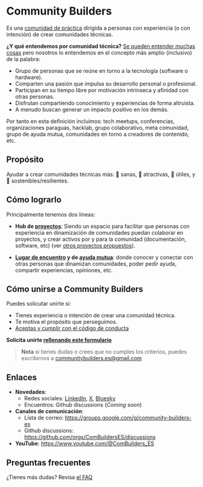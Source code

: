 # Community Builders

Es una [comunidad de práctica](https://es.wikipedia.org/wiki/Comunidad_de_pr%C3%A1ctica) dirigida a personas con experiencia (o con intención) de crear comunidades técnicas.

**¿Y qué entendemos por comunidad técnica?**
[Se pueden entender muchas cosas](https://www.rauljimenez.info/es/blog/what-is-a-technical-community) pero nosotros lo entendemos en el concepto más amplio (inclusivo) de la palabra: 

- Grupo de personas que se reúne en torno a la tecnología (software o hardware).
- Comparten una pasión que impulsa su desarrollo personal o profesional.
- Participan en su tiempo libre por motivación intrínseca y afinidad con otras personas.
- Disfrutan compartiendo conocimiento y experiencias de forma altruista.
- A menudo buscan generar un impacto positivo en los demás.

Por tanto en esta definición incluímos: tech meetups, conferencias, organizaciones paraguas, hacklab, grupo colaborativo, meta comunidad, grupo de ayuda mutua, comunidades en torno a creadores de contenido, etc.

## Propósito

Ayudar a crear comunidades técnicas más: 🌱 sanas, 🧲 atractivas, 🎯 útiles, y 💪 sostenibles/resilientes.

## Cómo lograrlo

Principalmente tenemos dos líneas:

* **Hub de [proyectos](https://github.com/search?q=topic%3Aproyecto+org%3AComBuildersES+fork%3Atrue&type=repositories)**: Siendo un espacio para facilitar que personas con experiencia en dinamización de comunidades puedan colaborar en proyectos, y crear activos por y para la comunidad (documentación, software, etc) (ver [otros proyectos propuestos](https://github.com/orgs/ComBuildersES/discussions/categories/ideas-y-propuestas)).

* **[Lugar de encuentro](https://github.com/ComBuildersES/community-builders/tree/main?tab=readme-ov-file#encuentros) y de [ayuda mutua](https://github.com/ComBuildersES/community-builders/tree/main?tab=readme-ov-file#ayuda-mutua)**: donde conocer y conectar con otras personas que dinamizan comunidades, poder pedir ayuda, compartir experiencias, opiniones, etc.

## Cómo unirse a Community Builders

Puedes solicutar unirte si:
* Tienes experiencia o intención de crear una comunidad técnica.
* Te motiva el propósito que perseguimos.
* [Aceptas y cumplir con el código de conducta](https://docs.google.com/presentation/d/1aKF09HUjtchR3m6ys2ne-zL9exFkp7I31QqJJMrFwiA/edit?usp=sharing)

**Solicita unirte [rellenando este formulario](https://docs.google.com/forms/d/e/1FAIpQLSd5Idc1wG2uhHBT11veYVx6JUfrvb_ylc1WC0ZfuXykvm1rtw/viewform)**

> **Nota** si tienes dudas o crees que no cumples los criterios, puedes escribirnos a communitybuilders.es@gmail.com

## Enlaces

* **Novedades**:
  * Redes sociales: [LinkedIn](https://www.linkedin.com/company/combuilders-es/?viewAsMember=true), [X](https://x.com/ComBuilders_ES), [Bluesky](https://bsky.app/profile/communitybuilders.bsky.social)
  * Encuentros: Github discussions (*Coming soon*)
* **Canales de comunicación**:
  * Lista de correo: https://groups.google.com/g/community-builders-es
  * Github discussions: https://github.com/orgs/ComBuildersES/discussions
* **YouTube**: https://www.youtube.com/@ComBuilders_ES

## Preguntas frecuentes

¿Tienes más dudas? Revisa [el FAQ](https://github.com/ComBuildersES/community/blob/main/FAQ.md)
